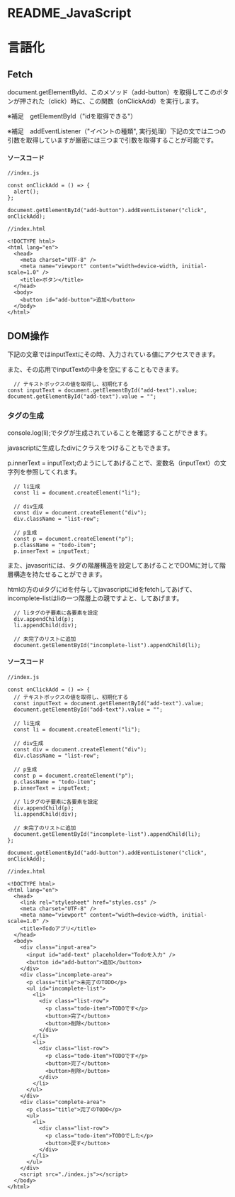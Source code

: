 # README_JavaScript
# 言語化
## Fetch
document.getElementById、このメソッド（add-button）を取得してこのボタンが押された（click）時に、この関数（onClickAdd）を実行します。

※補足　getElementById（"idを取得できる"）

※補足　addEventListener（"イベントの種類", 実行処理）下記の文では二つの引数を取得していますが厳密には三つまで引数を取得することが可能です。
#### ソースコード
```
//index.js

const onClickAdd = () => {
  alert();
};

document.getElementById("add-button").addEventListener("click", onClickAdd);

```
```
//index.html

<!DOCTYPE html>
<html lang="en">
  <head>
    <meta charset="UTF-8" />
    <meta name="viewport" content="width=device-width, initial-scale=1.0" />
    <title>ボタン</title>
  </head>
  <body>
    <button id="add-button">追加</button>
  </body>
</html>

```
## DOM操作
下記の文章ではinputTextにその時、入力されている値にアクセスできます。

また、その応用でinputTextの中身を空にすることもできます。
```
  // テキストボックスの値を取得し、初期化する
const inputText = document.getElementById("add-text").value;
document.getElementById("add-text").value = "";
```
### タグの生成
console.log(li);でタグが生成されていることを確認することができます。

javascriptに生成したdivにクラスをつけることもできます。

p.innerText = inputText;のようにしてあげることで、変数名（inputText）の文字列を参照してくれます。

```
  // li生成
  const li = document.createElement("li");

  // div生成
  const div = document.createElement("div");
  div.className = "list-row";

  // p生成
  const p = document.createElement("p");
  p.className = "todo-item";
  p.innerText = inputText;
```

また、javascritには、タグの階層構造を設定してあげることでDOMに対して階層構造を持たせることができます。

htmlの方のulタグにidを付与してjavascriptにidをfetchしてあげて、incomplete-listはliの一つ階層上の親ですよと、してあげます。

```
  // liタグの子要素に各要素を設定
  div.appendChild(p);
  li.appendChild(div);

  // 未完了のリストに追加
  document.getElementById("incomplete-list").appendChild(li);
```
#### ソースコード
```
//index.js

const onClickAdd = () => {
  // テキストボックスの値を取得し、初期化する
  const inputText = document.getElementById("add-text").value;
  document.getElementById("add-text").value = "";

  // li生成
  const li = document.createElement("li");

  // div生成
  const div = document.createElement("div");
  div.className = "list-row";

  // p生成
  const p = document.createElement("p");
  p.className = "todo-item";
  p.innerText = inputText;

  // liタグの子要素に各要素を設定
  div.appendChild(p);
  li.appendChild(div);

  // 未完了のリストに追加
  document.getElementById("incomplete-list").appendChild(li);
};

document.getElementById("add-button").addEventListener("click", onClickAdd);

```

```
//index.html

<!DOCTYPE html>
<html lang="en">
  <head>
    <link rel="stylesheet" href="styles.css" />
    <meta charset="UTF-8" />
    <meta name="viewport" content="width=device-width, initial-scale=1.0" />
    <title>Todoアプリ</title>
  </head>
  <body>
    <div class="input-area">
      <input id="add-text" placeholder="Todoを入力" />
      <button id="add-button">追加</button>
    </div>
    <div class="incomplete-area">
      <p class="title">未完了のTODO</p>
      <ul id="incomplete-list">
        <li>
          <div class="list-row">
            <p class="todo-item">TODOです</p>
            <button>完了</button>
            <button>削除</button>
          </div>
        </li>
        <li>
          <div class="list-row">
            <p class="todo-item">TODOです</p>
            <button>完了</button>
            <button>削除</button>
          </div>
        </li>
      </ul>
    </div>
    <div class="complete-area">
      <p class="title">完了のTODO</p>
      <ul>
        <li>
          <div class="list-row">
            <p class="todo-item">TODOでした</p>
            <button>戻す</button>
          </div>
        </li>
      </ul>
    </div>
    <script src="./index.js"></script>
  </body>
</html>

```
